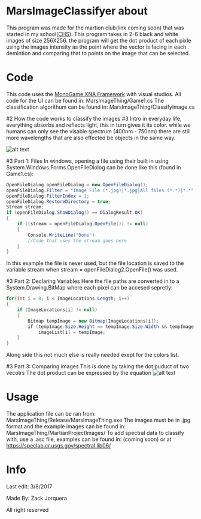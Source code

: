 # MarsImageClassifyer about
This program was made for the martion club(link coming soon) that was started in my school([CHS](http://ceh.bvsd.org/Pages/default.aspx)). 
This program takes in 2-6 black and white images of size 256X256. the program will get the dot product of each pixle using the images intensity as the point where the vector is facing in each demintion and comparing that to points on the image that can be selected. 

# Code
This code uses the [MonoGame XNA Framework](http://www.monogame.net/) with visual studios.
All code for the UI can be found in: MarsImageThing/Game1.cs
The classification algorithum can be found in: MarsImageThing/ClassifyImage.cs

#2 How the code works to classify the images
#3 Intro
in everyday life, everything absorbs and reflects light, this in turn gives it its color. while we humans can only see the visable spectrum (400nm - 750nm) there are still more wavelengths that are also effected be objects in the same way.

![alt text](https://imagine.gsfc.nasa.gov/Images/science/EM_spectrum_compare_level1_lg.jpg "Electromagnetic Spectrum")

#3 Part 1: Files
In windows, opening a file using their built in using System.Windows.Forms.OpenFileDiolog can be done like this (found in Game1.cs):
```c#
OpenFileDialog openFileDialog = new OpenFileDialog();
openFileDialog.Filter = "Image File (*.jpg)|*.jpg|All files (*.*)|*.*";
openFileDialog.FilterIndex = 1;
openFileDialog.RestoreDirectory = true;
Stream stream;
if (openFileDialog.ShowDialog() == DialogResult.OK)
{
    if ((stream = openFileDialog.OpenFile()) != null)
    {
        Console.WriteLine("Done")
        //Code that uses the stream goes here
    }
}
```
In this example the file is never used, but the file location is saved to the variable stream when stream = openFileDialog2.OpenFile() was used.

#3 Part 2: Declaring Variables
Here the file paths are converted in to a System.Drawing.BitMap where each pixel can be accesed sepretly:
```c#
for(int i = 0; i < ImageLocations.Length; i++)
{
    if (ImageLocations[i] != null)
    {
        Bitmap tempImage = new Bitmap(ImageLocations[i]);
        if (tempImage.Size.Height == tempImage.Size.Width && tempImage.Size.Width == 256)
            imageList[i] = tempImage;
    }
}
```
Along side this not much else is really needed  exept for the colors list.

#3 Part 3: Comparing images
This is done by taking the dot puduct of two vecotrs The dot product can be expressed by the equation ![alt text](https://wikimedia.org/api/rest_v1/media/math/render/svg/f578afaa0ed0f3728d4a6546d11b95456ec84647, "Look it up")

# Usage
The application file can be ran from: MarsImageThing/Release/MarsImageThing.exe
The images must be in .jpg format and the example images can be found in: MarsImageThing/MartianProjectImages/
To add spectral data to classify with, use a .asc file, examples can be found in: (coming soon) or at https://speclab.cr.usgs.gov/spectral.lib06/


# Info
Last edit: 3/8/2017

Made By: Zack Jorquera

All right reserved
